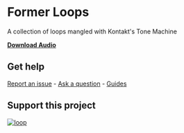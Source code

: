 # Former Loops 
 A collection of loops mangled with Kontakt's Tone Machine
 
**[Download Audio](https://github.com/publicsamples/Former-Loops-/releases/tag/1.0)**


## **Get help**

[Report an issue](https://github.com/publicsamples/home/issues) - [Ask a question](https://github.com/publicsamples/home/discussions) - [Guides](https://github.com/publicsamples/home/wiki)

## **Support this project**

[
![loop](https://www.modularsamples.com/img/ulp.jpg)
](https://www.modularsamples.com/untitled-loop-project/)

